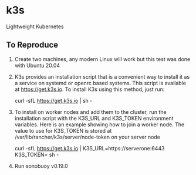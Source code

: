 # k3s
Lightweight Kubernetes
## To Reproduce

1. Create two machines, any modern Linux will work but this test was done with Ubuntu 20.04
2. K3s provides an installation script that is a convenient way to install it as a service on systemd or openrc based systems. This script is available at https://get.k3s.io. To install K3s using this method, just run:

    curl -sfL https://get.k3s.io | sh -

3. To install on worker nodes and add them to the cluster, run the installation script with the K3S_URL and K3S_TOKEN environment variables. Here is an example showing how to join a worker node. The value to use for K3S_TOKEN is stored at /var/lib/rancher/k3s/server/node-token on your server node

    curl -sfL https://get.k3s.io | K3S_URL=https://serverone:6443 K3S_TOKEN=<TOKEN> sh -

4. Run sonobuoy v0.19.0
